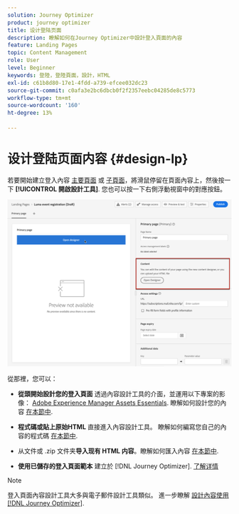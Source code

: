 ```yaml
---
solution: Journey Optimizer
product: journey optimizer
title: 设计登陆页面
description: 瞭解如何在Journey Optimizer中設計登入頁面的內容
feature: Landing Pages
topic: Content Management
role: User
level: Beginner
keywords: 登陸，登陸頁面，設計，HTML
exl-id: c61b8d80-17e1-4fdd-a739-efcee032dc23
source-git-commit: c0afa3e2bc6dbcb0f2f2357eebc04285de8c5773
workflow-type: tm+mt
source-wordcount: '160'
ht-degree: 13%

---
```


# 设计登陆页面内容 {#design-lp}

若要開始建立登入內容 [主要頁面](create-lp.md#configure-primary-page) 或 [子頁面](create-lp.md#configure-subpages)，將滑鼠停留在頁面內容上，然後按一下 **[!UICONTROL 開啟設計工具]**. 您也可以按一下右側浮動視窗中的對應按鈕。

![](assets/lp_open-designer.png)

從那裡，您可以：

* **從頭開始設計您的登入頁面** 透過內容設計工具的介面，並運用以下專案的影像： [Adobe Experience Manager Assets Essentials](../email/assets-essentials.md). 瞭解如何設計您的內容 <!--or use built-in templates--> [在本節中](../email/content-from-scratch.md).

* **程式碼或貼上原始HTML** 直接進入內容設計工具。 瞭解如何編寫您自己的內容的程式碼 [在本節中](../email/code-content.md).

* 从文件或 .zip 文件夹&#x200B;**导入现有 HTML 内容**。瞭解如何匯入內容 [在本節中](../email/existing-content.md).

* **使用已儲存的登入頁面範本** 建立於 [!DNL Journey Optimizer]. [了解详情](lp-templates.md)

>[!NOTE]
>
>登入頁面內容設計工具大多與電子郵件設計工具類似。 進一步瞭解 [設計內容使用 [!DNL Journey Optimizer]](../email/get-started-email-design.md).
